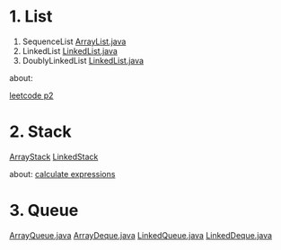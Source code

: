 # 1. List

1. SequenceList [ArrayList.java](./ADT/ArrayList.java)
2. LinkedList [LinkedList.java](./ADT/LinkedList.java)
3. DoublyLinkedList [LinkedList.java](./ADT/LinkedList.java)

about:

[leetcode p2](https://leetcode-cn.com/problems/add-two-numbers/submissions/)

# 2. Stack

[ArrayStack](./ADT/ArrayStack.java)
[LinkedStack](./ADT/LinkedStack.java)

about: [calculate expressions](./evalExpression/README.md)

# 3. Queue

[ArrayQueue.java](./ADT/ArrayQueue.java)
[ArrayDeque.java](./ADT/ArrayDeque.java)
[LinkedQueue.java](./ADT/LinkedQueue.java)
[LinkedDeque.java](./ADT/LinkedDeque.java)


